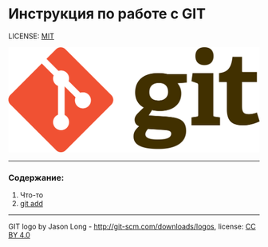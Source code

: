 # Инструкция по работе с GIT

LICENSE: [MIT](/license.md)

![git-logo](./assets/git-logo.png)

-----

### Содержание:
1. Что-то
2. [git add](/add.md)

-----

GIT logo by Jason Long - http://git-scm.com/downloads/logos, license: [CC BY 4.0](https://creativecommons.org/licenses/by/4.0/)

[def]: /assets/git-logo.png